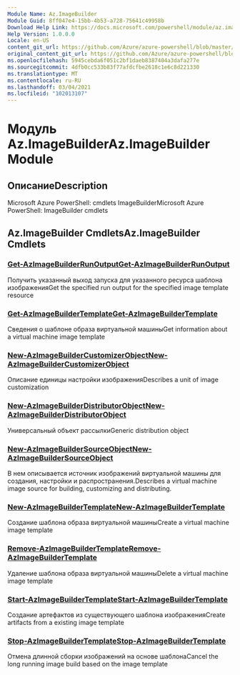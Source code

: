 ```yaml
---
Module Name: Az.ImageBuilder
Module Guid: 8ff047e4-15bb-4b53-a728-75641c49958b
Download Help Link: https://docs.microsoft.com/powershell/module/az.imagebuilder
Help Version: 1.0.0.0
Locale: en-US
content_git_url: https://github.com/Azure/azure-powershell/blob/master/src/ImageBuilder/help/Az.ImageBuilder.md
original_content_git_url: https://github.com/Azure/azure-powershell/blob/master/src/ImageBuilder/help/Az.ImageBuilder.md
ms.openlocfilehash: 5945cebda6f051c2bf1daeb8387404a3dafa277e
ms.sourcegitcommit: 4dfb0cc533b83f77afdcfbe2618c1e6c8d221330
ms.translationtype: MT
ms.contentlocale: ru-RU
ms.lasthandoff: 03/04/2021
ms.locfileid: "102013107"
---
```

# <span data-ttu-id="31c69-101">Модуль Az.ImageBuilder</span><span class="sxs-lookup"><span data-stu-id="31c69-101">Az.ImageBuilder Module</span></span>
## <span data-ttu-id="31c69-102">Описание</span><span class="sxs-lookup"><span data-stu-id="31c69-102">Description</span></span>
<span data-ttu-id="31c69-103">Microsoft Azure PowerShell: cmdlets ImageBuilder</span><span class="sxs-lookup"><span data-stu-id="31c69-103">Microsoft Azure PowerShell: ImageBuilder cmdlets</span></span>

## <span data-ttu-id="31c69-104">Az.ImageBuilder Cmdlets</span><span class="sxs-lookup"><span data-stu-id="31c69-104">Az.ImageBuilder Cmdlets</span></span>
### [<span data-ttu-id="31c69-105">Get-AzImageBuilderRunOutput</span><span class="sxs-lookup"><span data-stu-id="31c69-105">Get-AzImageBuilderRunOutput</span></span>](Get-AzImageBuilderRunOutput.md)
<span data-ttu-id="31c69-106">Получить указанный выход запуска для указанного ресурса шаблона изображения</span><span class="sxs-lookup"><span data-stu-id="31c69-106">Get the specified run output for the specified image template resource</span></span>

### [<span data-ttu-id="31c69-107">Get-AzImageBuilderTemplate</span><span class="sxs-lookup"><span data-stu-id="31c69-107">Get-AzImageBuilderTemplate</span></span>](Get-AzImageBuilderTemplate.md)
<span data-ttu-id="31c69-108">Сведения о шаблоне образа виртуальной машины</span><span class="sxs-lookup"><span data-stu-id="31c69-108">Get information about a virtual machine image template</span></span>

### [<span data-ttu-id="31c69-109">New-AzImageBuilderCustomizerObject</span><span class="sxs-lookup"><span data-stu-id="31c69-109">New-AzImageBuilderCustomizerObject</span></span>](New-AzImageBuilderCustomizerObject.md)
<span data-ttu-id="31c69-110">Описание единицы настройки изображения</span><span class="sxs-lookup"><span data-stu-id="31c69-110">Describes a unit of image customization</span></span>

### [<span data-ttu-id="31c69-111">New-AzImageBuilderDistributorObject</span><span class="sxs-lookup"><span data-stu-id="31c69-111">New-AzImageBuilderDistributorObject</span></span>](New-AzImageBuilderDistributorObject.md)
<span data-ttu-id="31c69-112">Универсальный объект рассылки</span><span class="sxs-lookup"><span data-stu-id="31c69-112">Generic distribution object</span></span>

### [<span data-ttu-id="31c69-113">New-AzImageBuilderSourceObject</span><span class="sxs-lookup"><span data-stu-id="31c69-113">New-AzImageBuilderSourceObject</span></span>](New-AzImageBuilderSourceObject.md)
<span data-ttu-id="31c69-114">В нем описывается источник изображений виртуальной машины для создания, настройки и распространения.</span><span class="sxs-lookup"><span data-stu-id="31c69-114">Describes a virtual machine image source for building, customizing and distributing.</span></span>

### [<span data-ttu-id="31c69-115">New-AzImageBuilderTemplate</span><span class="sxs-lookup"><span data-stu-id="31c69-115">New-AzImageBuilderTemplate</span></span>](New-AzImageBuilderTemplate.md)
<span data-ttu-id="31c69-116">Создание шаблона образа виртуальной машины</span><span class="sxs-lookup"><span data-stu-id="31c69-116">Create a virtual machine image template</span></span>

### [<span data-ttu-id="31c69-117">Remove-AzImageBuilderTemplate</span><span class="sxs-lookup"><span data-stu-id="31c69-117">Remove-AzImageBuilderTemplate</span></span>](Remove-AzImageBuilderTemplate.md)
<span data-ttu-id="31c69-118">Удаление шаблона образа виртуальной машины</span><span class="sxs-lookup"><span data-stu-id="31c69-118">Delete a virtual machine image template</span></span>

### [<span data-ttu-id="31c69-119">Start-AzImageBuilderTemplate</span><span class="sxs-lookup"><span data-stu-id="31c69-119">Start-AzImageBuilderTemplate</span></span>](Start-AzImageBuilderTemplate.md)
<span data-ttu-id="31c69-120">Создание артефактов из существующего шаблона изображения</span><span class="sxs-lookup"><span data-stu-id="31c69-120">Create artifacts from a existing image template</span></span>

### [<span data-ttu-id="31c69-121">Stop-AzImageBuilderTemplate</span><span class="sxs-lookup"><span data-stu-id="31c69-121">Stop-AzImageBuilderTemplate</span></span>](Stop-AzImageBuilderTemplate.md)
<span data-ttu-id="31c69-122">Отмена длинной сборки изображений на основе шаблона</span><span class="sxs-lookup"><span data-stu-id="31c69-122">Cancel the long running image build based on the image template</span></span>

